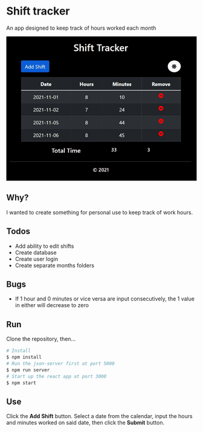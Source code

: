 # Shift tracker
An app designed to keep track of hours worked each month

![App Screenshot](./public/screenshot.jpg)

## Why?
I wanted to create something for personal use to keep track of work hours.

## Todos
- Add ability to edit shifts
- Create database
- Create user login
- Create separate months folders

## Bugs
- If 1 hour and 0 minutes or vice versa are input consecutively, the 1 value in either will decrease to zero

## Run
Clone the repository, then...
```bash
# Install
$ npm install
# Run the json-server first at port 5000
$ npm run server
# Start up the react app at port 3000
$ npm start
```

## Use
Click the **Add Shift** button.
Select a date from the calendar, input the hours and minutes worked on said date, then click the **Submit** button.